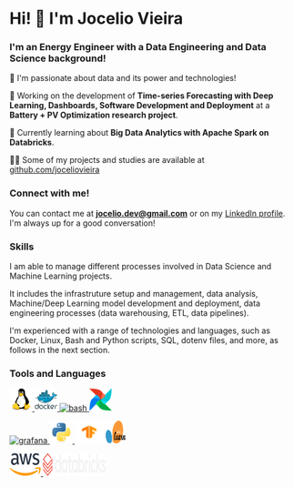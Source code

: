 # Hi! 👋 I'm Jocelio Vieira

### I'm an Energy Engineer with a Data Engineering and Data Science background!

🖤 I'm passionate about data and its power and technologies!

🔭 Working on the development of **Time-series Forecasting with Deep Learning, Dashboards, Software Development and Deployment** at a **Battery + PV Optimization research project**.

🌱 Currently learning about **Big Data Analytics with Apache Spark on Databricks**.

👨‍💻 Some of my projects and studies are available at [github.com/joceliovieira](github.com/joceliovieira)

### Connect with me!

You can contact me at **jocelio.dev@gmail.com** or on my [LinkedIn profile](https://linkedin.com/in/joceliovieira).  
I'm always up for a good conversation!

### Skills

I am able to manage different processes involved in Data Science and Machine Learning projects.

It includes the infrastruture setup and management, data analysis, Machine/Deep Learning model development and deployment, data engineering processes (data warehousing, ETL, data pipelines).

I'm experienced with a range of technologies and languages, such as Docker, Linux, Bash and Python scripts, SQL, dotenv files, and more, as follows in the next section.

### Tools and Languages

<p align="left"> 
<a href="https://www.linux.org/" target="_blank" rel="noreferrer"> <img src="https://raw.githubusercontent.com/devicons/devicon/master/icons/linux/linux-original.svg" alt="linux" width="40" height="40"/> </a> 
<a href="https://www.docker.com/" target="_blank" rel="noreferrer">  <img src="https://raw.githubusercontent.com/devicons/devicon/master/icons/docker/docker-original-wordmark.svg" alt="docker" width="40" height="40"/> </a> 
<a href="https://www.gnu.org/software/bash/" target="_blank" rel="noreferrer"> <img src="https://raw.githubusercontent.com/odb/official-bash-logo/master/assets/Logos/Icons/SVG/64x64_white.svg" alt="bash" width="40" height="40"/> </a> 
<a href="https://airflow.apache.org/" target="_blank" rel="noreferrer"><img src="./img/pin.png" alt="airflow" width="40" height="40"/> </a>
</p>
<p>
<a href="https://grafana.com" target="_blank" rel="noreferrer"> <img src="https://www.vectorlogo.zone/logos/grafana/grafana-icon.svg" alt="grafana" width="40" height="40"/> </a> 
<a href="https://www.python.org" target="_blank" rel="noreferrer"> <img src="https://raw.githubusercontent.com/devicons/devicon/master/icons/python/python-original.svg" alt="python" width="40" height="40"/> </a> 
<img src="./img/tensorflow.png" alt="tensorflow" width="50" height="40">
<img src="img/scikit.svg" alt="scikit_learn" width="35" height="40" data-canonical-src="https://upload.wikimedia.org/wikipedia/commons/0/05/Scikit_learn_logo_small.svg">
</p>
<p>
<a href="https://aws.amazon.com/" target="_blank" rel="noreferrer"><img src="./img/aws.svg" alt="aws" width="55" height="40"/> </a>
<a href="https://www.databricks.com/" target="_blank" rel="noreferrer"><img src="./img/databricks.svg" alt="databricks" width="110" height="40"/> </a>
</p>


